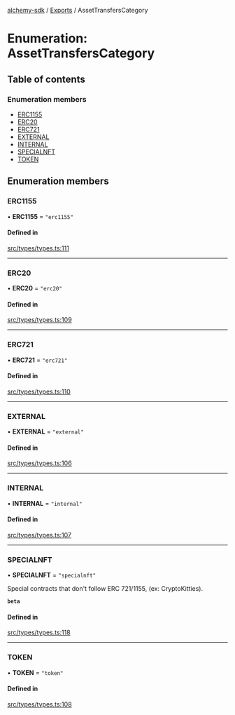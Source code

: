 [alchemy-sdk](../README.md) / [Exports](../modules.md) / AssetTransfersCategory

# Enumeration: AssetTransfersCategory

## Table of contents

### Enumeration members

- [ERC1155](AssetTransfersCategory.md#erc1155)
- [ERC20](AssetTransfersCategory.md#erc20)
- [ERC721](AssetTransfersCategory.md#erc721)
- [EXTERNAL](AssetTransfersCategory.md#external)
- [INTERNAL](AssetTransfersCategory.md#internal)
- [SPECIALNFT](AssetTransfersCategory.md#specialnft)
- [TOKEN](AssetTransfersCategory.md#token)

## Enumeration members

### ERC1155

• **ERC1155** = `"erc1155"`

#### Defined in

[src/types/types.ts:111](https://github.com/alchemyplatform/alchemy-sdk-js/blob/ae75103/src/types/types.ts#L111)

___

### ERC20

• **ERC20** = `"erc20"`

#### Defined in

[src/types/types.ts:109](https://github.com/alchemyplatform/alchemy-sdk-js/blob/ae75103/src/types/types.ts#L109)

___

### ERC721

• **ERC721** = `"erc721"`

#### Defined in

[src/types/types.ts:110](https://github.com/alchemyplatform/alchemy-sdk-js/blob/ae75103/src/types/types.ts#L110)

___

### EXTERNAL

• **EXTERNAL** = `"external"`

#### Defined in

[src/types/types.ts:106](https://github.com/alchemyplatform/alchemy-sdk-js/blob/ae75103/src/types/types.ts#L106)

___

### INTERNAL

• **INTERNAL** = `"internal"`

#### Defined in

[src/types/types.ts:107](https://github.com/alchemyplatform/alchemy-sdk-js/blob/ae75103/src/types/types.ts#L107)

___

### SPECIALNFT

• **SPECIALNFT** = `"specialnft"`

Special contracts that don't follow ERC 721/1155, (ex: CryptoKitties).

**`beta`**

#### Defined in

[src/types/types.ts:118](https://github.com/alchemyplatform/alchemy-sdk-js/blob/ae75103/src/types/types.ts#L118)

___

### TOKEN

• **TOKEN** = `"token"`

#### Defined in

[src/types/types.ts:108](https://github.com/alchemyplatform/alchemy-sdk-js/blob/ae75103/src/types/types.ts#L108)
